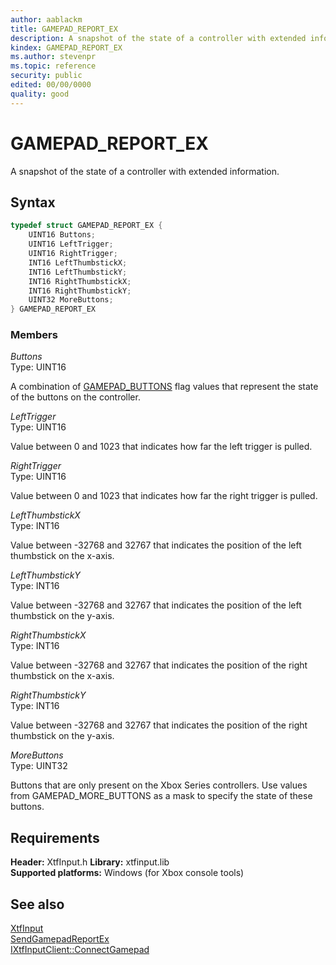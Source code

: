 ```yaml
---
author: aablackm
title: GAMEPAD_REPORT_EX
description: A snapshot of the state of a controller with extended information.
kindex: GAMEPAD_REPORT_EX
ms.author: stevenpr
ms.topic: reference
security: public
edited: 00/00/0000
quality: good
---
```


# GAMEPAD_REPORT_EX  

A snapshot of the state of a controller with extended information.     

## Syntax  
  
```cpp
typedef struct GAMEPAD_REPORT_EX {  
    UINT16 Buttons;  
    UINT16 LeftTrigger;  
    UINT16 RightTrigger;  
    INT16 LeftThumbstickX;  
    INT16 LeftThumbstickY;  
    INT16 RightThumbstickX;  
    INT16 RightThumbstickY;  
    UINT32 MoreButtons;  
} GAMEPAD_REPORT_EX  
```
  
### Members  
  
*Buttons*  
Type: UINT16  
  
A combination of [GAMEPAD_BUTTONS](../enumerations/GAMEPAD_BUTTONS-typedef---xtfinput-xbox-windows-t.md) flag values that represent the state of the buttons on the controller.
  
*LeftTrigger*  
Type: UINT16  
  
Value between 0 and 1023 that indicates how far the left trigger is pulled.
  
*RightTrigger*  
Type: UINT16  
  
Value between 0 and 1023 that indicates how far the right trigger is pulled.
  
*LeftThumbstickX*  
Type: INT16  
  
Value between -32768 and 32767 that indicates the position of the left thumbstick on the x-axis.
  
*LeftThumbstickY*  
Type: INT16  
  
Value between -32768 and 32767 that indicates the position of the left thumbstick on the y-axis.
  
*RightThumbstickX*  
Type: INT16  
  
Value between -32768 and 32767 that indicates the position of the right thumbstick on the x-axis.
  
*RightThumbstickY*  
Type: INT16  
  
Value between -32768 and 32767 that indicates the position of the right thumbstick on the y-axis.
  
*MoreButtons*  
Type: UINT32  
  
Buttons that are only present on the Xbox Series controllers. Use values from GAMEPAD_MORE_BUTTONS as a mask to specify the state of these buttons.
  
  
## Requirements  
  
**Header:** XtfInput.h
**Library:** xtfinput.lib  
**Supported platforms:** Windows (for Xbox console tools)  
  
## See also  
[XtfInput](../xtfinput-xbox-microsoft-n.md)  
[SendGamepadReportEx](../classes/IXtfInputClient/methods/ixtfinputclient_sendgamepadreportex.md)  
[IXtfInputClient::ConnectGamepad](../classes/IXtfInputClient/methods/connectgamepad-ixtfinputclient-xtfinput-xbox-windows-m.md)  
  